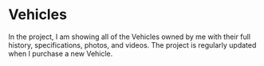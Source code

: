 # Vehicles
In the project, I am showing all of the Vehicles owned by me with their full history, specifications, photos, and videos. The project is regularly updated when I purchase a new Vehicle.
